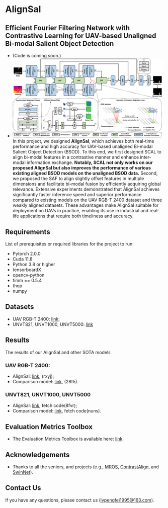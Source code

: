 # AlignSal
## Efficient Fourier Filtering Network with Contrastive Learning for UAV-based Unaligned Bi-modal Salient Object Detection
- (Code is coming soon.)
- ![Framework](https://github.com/JoshuaLPF/AlignSal/blob/main/Figure/framework.png)
In this project, we designed **AlignSal**, which achieves both real-time performance and high accuracy for UAV-based unaligned Bi-modal Salient Object Detection (BSOD). To this end, we first designed SCAL to align bi-modal features in a contrastive manner and enhance inter-modal information exchange. **Notably, SCAL not only works on our proposed AlignSal but also improves the performance of various existing aligned BSOD models on the unaligned BSOD data.** Second, we proposed the SAF to align slightly offset features in multiple dimensions and facilitate bi-modal fusion by efficiently acquiring global relevance. Extensive experiments demonstrated that AlignSal achieves significantly faster inference speed and superior performance compared to existing models on the UAV RGB-T 2400 dataset and three weakly aligned datasets. These advantages make AlignSal suitable for deployment on UAVs in practice, enabling its use in industrial and real-life applications that require both timeliness and accuracy.


## Requirements

List of prerequisites or required libraries for the project to run:

- Pytorch 2.0.0
- Cuda 11.8
- Python 3.8 or higher
- tensorboardX
- opencv-python
- timm == 0.5.4
- thop
- numpy

## Datasets
- UAV RGB-T 2400: [link](https://github.com/VDT-2048/UAV-RGB-T-2400);
- UNVT821, UNVT1000, UNVT5000: [link](https://github.com/lz118/Deep-Correlation-Network)

## Results
The results of our AlignSal and other SOTA models
### UAV RGB-T 2400:
- AlignSal: [link](https://pan.baidu.com/s/1M2xWybKfdOV3GLhnxFQlQg?pwd=rxyj), (rxyj);
- Comparison model: [link](https://pan.baidu.com/s/165OwbmbMzwb5gPvwzBSpOQ?pwd=28f5), (28f5).
### UNVT821, UNVT1000, UNVT5000
- AlignSal: [link](https://pan.baidu.com/s/1hhboN8oskn4JPgXPgZ6kaA?pwd=8fvr), fetch code(8fvr);
- Comparison model: [link](https://pan.baidu.com/s/1oHcMoWgNS_0Ep43fegFUNA?pwd=nuns), fetch code(nuns).

## Evaluation Metrics Toolbox
- The Evaluation Metrics Toolbox is available here: [link](https://github.com/jiwei0921/Saliency-Evaluation-Toolbox).

## Acknowledgements
- Thanks to all the seniors, and projects (e.g., [MROS](https://github.com/VDT-2048/UAV-RGB-T-2400), [ContrastAlign](https://github.com/modaxiansheng/ContrastAlign/), and [SwinNet](https://github.com/liuzywen/SwinNet)).

## Contact Us
If you have any questions, please contact us (lvpengfei1995@163.com).
